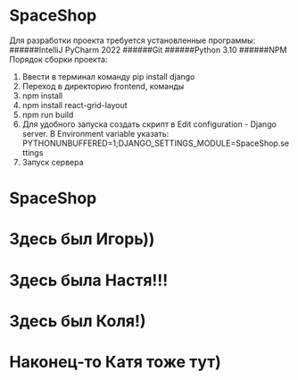 # SpaceShop
Для разработки проекта требуется установленные программы:
######IntelliJ PyCharm 2022
######Git
######Python 3.10
######NPM
Порядок сборки проекта:
1. Ввести в терминал команду pip install django
2. Переход в директорию frontend, команды
1. npm install
2. npm install react-grid-layout
3. npm run build
3. Для удобного запуска создать скрипт в Edit configuration - Django server. В Environment variable указать: PYTHONUNBUFFERED=1;DJANGO_SETTINGS_MODULE=SpaceShop.settings
4. Запуск сервера

# SpaceShop
# Здесь был Игорь))
# Здесь была Настя!!!
# Здесь был Коля!)
# Наконец-то Катя тоже тут)